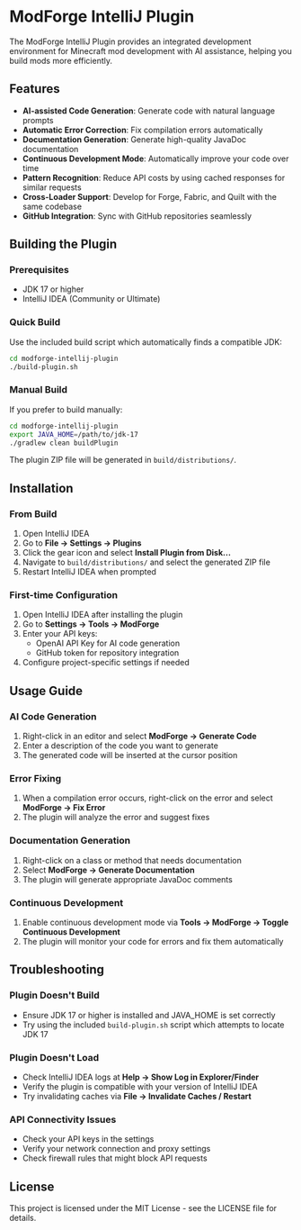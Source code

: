 # ModForge IntelliJ Plugin

The ModForge IntelliJ Plugin provides an integrated development environment for Minecraft mod development with AI assistance, helping you build mods more efficiently.

## Features

- **AI-assisted Code Generation**: Generate code with natural language prompts
- **Automatic Error Correction**: Fix compilation errors automatically
- **Documentation Generation**: Generate high-quality JavaDoc documentation
- **Continuous Development Mode**: Automatically improve your code over time
- **Pattern Recognition**: Reduce API costs by using cached responses for similar requests
- **Cross-Loader Support**: Develop for Forge, Fabric, and Quilt with the same codebase
- **GitHub Integration**: Sync with GitHub repositories seamlessly

## Building the Plugin

### Prerequisites
- JDK 17 or higher
- IntelliJ IDEA (Community or Ultimate)

### Quick Build

Use the included build script which automatically finds a compatible JDK:

```bash
cd modforge-intellij-plugin
./build-plugin.sh
```

### Manual Build

If you prefer to build manually:

```bash
cd modforge-intellij-plugin
export JAVA_HOME=/path/to/jdk-17
./gradlew clean buildPlugin
```

The plugin ZIP file will be generated in `build/distributions/`.

## Installation

### From Build

1. Open IntelliJ IDEA
2. Go to **File → Settings → Plugins**
3. Click the gear icon and select **Install Plugin from Disk...**
4. Navigate to `build/distributions/` and select the generated ZIP file
5. Restart IntelliJ IDEA when prompted

### First-time Configuration

1. Open IntelliJ IDEA after installing the plugin
2. Go to **Settings → Tools → ModForge**
3. Enter your API keys:
   - OpenAI API Key for AI code generation
   - GitHub token for repository integration
4. Configure project-specific settings if needed

## Usage Guide

### AI Code Generation

1. Right-click in an editor and select **ModForge → Generate Code**
2. Enter a description of the code you want to generate
3. The generated code will be inserted at the cursor position

### Error Fixing

1. When a compilation error occurs, right-click on the error and select **ModForge → Fix Error**
2. The plugin will analyze the error and suggest fixes

### Documentation Generation

1. Right-click on a class or method that needs documentation
2. Select **ModForge → Generate Documentation**
3. The plugin will generate appropriate JavaDoc comments

### Continuous Development

1. Enable continuous development mode via **Tools → ModForge → Toggle Continuous Development**
2. The plugin will monitor your code for errors and fix them automatically

## Troubleshooting

### Plugin Doesn't Build

- Ensure JDK 17 or higher is installed and JAVA_HOME is set correctly
- Try using the included `build-plugin.sh` script which attempts to locate JDK 17

### Plugin Doesn't Load

- Check IntelliJ IDEA logs at **Help → Show Log in Explorer/Finder**
- Verify the plugin is compatible with your version of IntelliJ IDEA
- Try invalidating caches via **File → Invalidate Caches / Restart**

### API Connectivity Issues

- Check your API keys in the settings
- Verify your network connection and proxy settings
- Check firewall rules that might block API requests

## License

This project is licensed under the MIT License - see the LICENSE file for details.